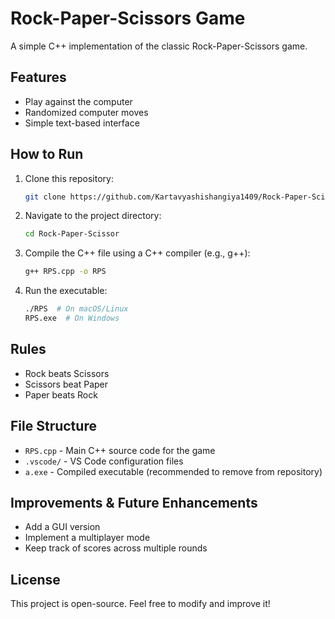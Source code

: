 # Rock-Paper-Scissors Game

A simple C++ implementation of the classic Rock-Paper-Scissors game.

## Features
- Play against the computer
- Randomized computer moves
- Simple text-based interface

## How to Run
1. Clone this repository:
   ```sh
   git clone https://github.com/Kartavyashishangiya1409/Rock-Paper-Scissor.git
   ```
2. Navigate to the project directory:
   ```sh
   cd Rock-Paper-Scissor
   ```
3. Compile the C++ file using a C++ compiler (e.g., g++):
   ```sh
   g++ RPS.cpp -o RPS
   ```
4. Run the executable:
   ```sh
   ./RPS  # On macOS/Linux
   RPS.exe  # On Windows
   ```

## Rules
- Rock beats Scissors
- Scissors beat Paper
- Paper beats Rock

## File Structure
- `RPS.cpp` - Main C++ source code for the game
- `.vscode/` - VS Code configuration files
- `a.exe` - Compiled executable (recommended to remove from repository)

## Improvements & Future Enhancements
- Add a GUI version
- Implement a multiplayer mode
- Keep track of scores across multiple rounds

## License
This project is open-source. Feel free to modify and improve it!
